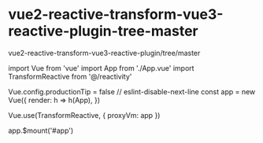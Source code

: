 # vue2-reactive-transform-vue3-reactive-plugin-tree-master
vue2-reactive-transform-vue3-reactive-plugin/tree/master

import Vue from 'vue'
import App from './App.vue'
import TransformReactive from '@/reactivity'

Vue.config.productionTip = false
// eslint-disable-next-line
const app = new Vue({
  render: h => h(App),
})

Vue.use(TransformReactive, {
  proxyVm: app
})

app.$mount('#app')
